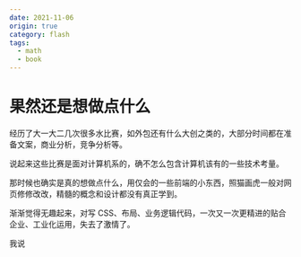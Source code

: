```yaml
---
date: 2021-11-06
origin: true
category: flash
tags:
  - math
  - book
---
```


# 果然还是想做点什么

经历了大一大二几次很多水比赛，如外包还有什么大创之类的，大部分时间都在准备文案，商业分析，竞争分析等。

说起来这些比赛是面对计算机系的，确不怎么包含计算机该有的一些技术考量。

那时候也确实是真的想做点什么，用仅会的一些前端的小东西，照猫画虎一般对网页修修改改，精髓的概念和设计都没有真正学到。

渐渐觉得无趣起来，对写 CSS、布局、业务逻辑代码，一次又一次更精进的贴合企业、工业化运用，失去了激情了。

我说

